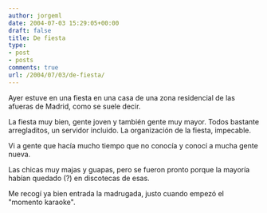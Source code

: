 ```yaml
---
author: jorgeml
date: 2004-07-03 15:29:05+00:00
draft: false
title: De fiesta
type: 
- post
- posts
comments: true
url: /2004/07/03/de-fiesta/
---
```


Ayer estuve en una fiesta en una casa de una zona residencial de las afueras de Madrid, como se suele decir.

La fiesta muy bien, gente joven y también gente muy mayor. Todos bastante arregladitos, un servidor incluido. La organización de la fiesta, impecable.

Vi a gente que hacía mucho tiempo que no conocía y conocí a mucha gente nueva.

Las chicas muy majas y guapas, pero se fueron pronto porque la mayoría habían quedado (?) en discotecas de esas.

Me recogí ya bien entrada la madrugada, justo cuando empezó el "momento karaoke".
